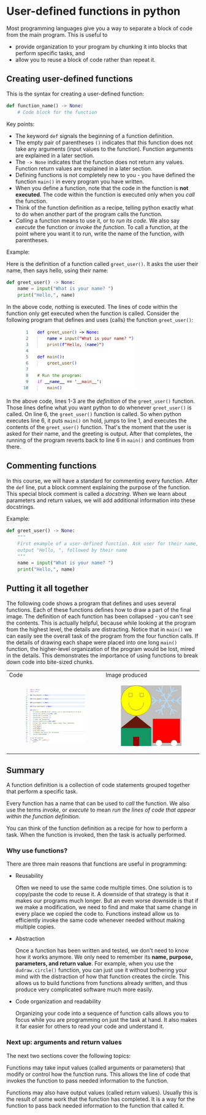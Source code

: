 # User-defined functions in python

Most programming languages give you a way to separate a block of code from the main program. This is useful to
- provide organization to your program by chunking it into blocks that perform specific tasks, and
- allow you to reuse a block of code rather than repeat it.

## Creating user-defined functions

This is the syntax for creating a user-defined function:

```python
def function_name() -> None:
    # Code block for the function
```

Key points:
- The keyword `def` signals the beginning of a function definition.
- The empty pair of parentheses `()` indicates that this function does not take any arguments (input values to the function). Function arguments are explained in a later section.
- The `-> None` indicates that the function does not return any values. Function return values are explained in a later section.
- Defining functions is not completely new to you - you have defined the function `main()` in every program you have written.
- When you define a function, note that the code in the function is **not executed**. The code within the function is executed only when you *call* the function.
- Think of the function definition as a recipe, telling python exactly what to do when another part of the program calls the function.
- *Calling* a function means to use it, or to *run its code*. We also say *execute* the function or *invoke the function*.  To call a function, at the point where you want it to run, write the name of the function, with parentheses.

Example:

Here is the definition of a function called `greet_user()`. It asks the user their name, then says hello, using their name:

```python
def greet_user() -> None:
    name = input("What is your name? ")
    print("Hello,", name)
```

In the above code, nothing is executed. The lines of code within the function only get executed when the function is called. Consider the following program that defines and uses (calls) the function `greet_user()`:

<figure>
<img src="greet_user.png" alt="definition and use of greet_user() function" class="center", width="300">
</figure>

In the above code, lines 1-3 are the *definition* of the `greet_user()` function. Those lines define what you want python to do whenever `greet_user()` is called. On line 6, the `greet_user()` function is called. So when python executes line 6, it puts `main()` on hold, jumps to line 1, and executes the contents of the `greet_user()` function. That's the moment that the user is asked for their name, and the greeting is output. After that completes, the running of the program reverts back to line 6 in `main()` and continues from there.

## Commenting functions

In this course, we will have a standard for commenting every function. After the `def` line, put a block comment explaining the purpose of the function. This special block comment is called a *docstring*. When we learn about parameters and return values, we will add additional information into these docstrings.

Example:
```python
def greet_user() -> None:
    """
    First example of a user-defined function. Ask user for their name, then
    output "Hello, ", followed by their name
    """
    name = input("What is your name? ")
    print("Hello,", name)
```

## Putting it all together

The following code shows a program that defines and uses several functions. Each of these functions defines how to draw a part of the final image. The definition of each function has been collapsed - you can't see the contents. This is actually helpful, because while looking at the program from the highest level, the details are distracting. Notice that in `main()` we can easily see the overall task of the program from the four function calls. If the details of drawing each shape were placed into one long `main()` function, the higher-level organization of the program would be lost, mired in the details. This demonstrates the importance of using functions to break down code into bite-sized chunks.

<table>
<tr>
<td>Code</td><td>Image produced</td>
</tr>
<tr>
<td>

<figure>
<img src="four_images_code.png" alt="Code demonstrating use of multiple functions" class="center", width="300">
</figure>

</td>

<td>

<figure>
<img src="four_images_output.jpg" alt="Output image from code demonstrating use of multiple functions" class="center", width="300">
</figure>
</td>

</tr>
</table>

## Summary

A function definition is a collection of code statements grouped together that perform a specific task.

Every function has a name that can be used to *call* the function. We also use the terms *invoke*, or *execute* to mean *run the lines of code that appear within the function definition*.

You can think of the function definition as a recipe for how to perform a task. When the function is invoked, then the task is actually performed.

### Why use functions?

There are three main reasons that functions are useful in programming:

- Reusability

    Often we need to use the same code multiple times.
    One solution is to copy/paste the code to reuse it. A downside of that strategy is that it makes our programs much longer. But an even worse downside is that if we make a modification, we need to find and make that same change in every place we copied the code to. Functions instead allow us to efficiently invoke the same code whenever needed without making multiple copies.

- Abstraction

    Once a function has been written and tested, we don't need to know how it works anymore. We only need to remember its **name, purpose, parameters, and return value**. For example, when you use the `dudraw.circle()` function, you can just use it without bothering your mind with the distraction of how that function creates the circle. This allows us to build functions from functions already written, and thus produce very complicated software much more easily.

- Code organization and readability

    Organizing  your code into a sequence of function calls allows you to focus while you are programming on just the task at hand. It also makes it far easier for others to read your code and understand it.

### Next up: arguments and return values

The next two sections cover the following topics:

Functions may take input values (called arguments or parameters) that modify or control how the function runs. This allows the line of code that invokes the function to pass needed information to the function.

Functions may also have output values (called return values). Usually this is the result of some work that the function has completed. It is a way for the function to pass back needed information to the function that called it. 
